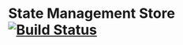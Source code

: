 # State Management Store [![Build Status](https://travis-ci.com/elirehema/Onn.svg?branch=master)](https://travis-ci.com/elirehema/Onn)

